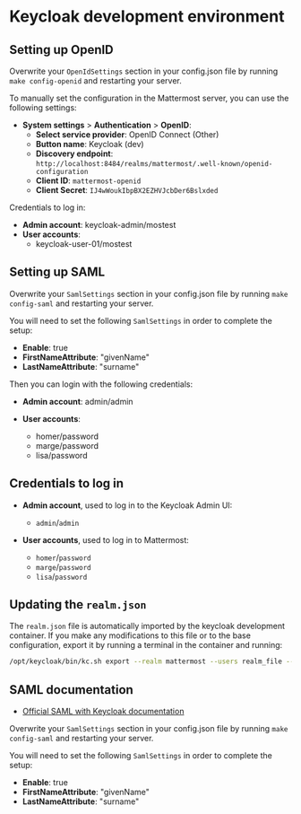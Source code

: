 # Keycloak development environment

## Setting up OpenID

Overwrite your `OpenIdSettings` section in your config.json file by running `make config-openid` and restarting your server.

To manually set the configuration in the Mattermost server, you can use the following settings:

- **System settings** > **Authentication** > **OpenID**:
  - **Select service provider**: OpenID Connect (Other)
  - **Button name**: Keycloak (dev)
  - **Discovery endpoint**: `http://localhost:8484/realms/mattermost/.well-known/openid-configuration`
  - **Client ID**: `mattermost-openid`
  - **Client Secret**: `IJ4wWoukIbpBX2EZHVJcbDer6Bslxded`

Credentials to log in:
- **Admin account**: keycloak-admin/mostest
- **User accounts**:
  - keycloak-user-01/mostest

## Setting up SAML

Overwrite your `SamlSettings` section in your config.json file by running `make config-saml` and restarting your server.

You will need to set the following `SamlSettings` in order to complete the setup:
- **Enable**: true
- **FirstNameAttribute**: "givenName"
- **LastNameAttribute**: "surname"

Then you can login with the following credentials:
- **Admin account**: admin/admin

- **User accounts**:
  - homer/password
  - marge/password
  - lisa/password

## Credentials to log in

- **Admin account**, used to log in to the Keycloak Admin UI:
  - `admin`/`admin`

- **User accounts**, used to log in to Mattermost:
  - `homer`/`password`
  - `marge`/`password`
  - `lisa`/`password`

## Updating the `realm.json`

The `realm.json` file is automatically imported by the keycloak development container. If you make any modifications to this file or to the base configuration, export it by running a terminal in the container and running:

```bash
/opt/keycloak/bin/kc.sh export --realm mattermost --users realm_file --file /opt/keycloak/data/import/realm-export.json
```

## SAML documentation

- [Official SAML with Keycloak documentation](https://docs.mattermost.com/onboard/sso-saml-keycloak.html)

Overwrite your `SamlSettings` section in your config.json file by running `make config-saml` and restarting your server.

You will need to set the following `SamlSettings` in order to complete the setup:
- **Enable**: true
- **FirstNameAttribute**: "givenName"
- **LastNameAttribute**: "surname"

